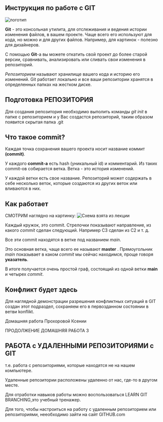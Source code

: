 ## Инструкция по работе с GIT

![логотип](icon.jpg)

**Git** - это консольная утилита, для отслеживания и ведения истории изменения файлов, в вашем проекте. Чаще всего его используют для кода, но можно и для других файлов. Например, для картинок - полезно для дизайнеров.

С помощью **Git**-a вы можете откатить свой проект до более старой версии, сравнивать, анализировать или сливать свои изменения в репозиторий.

 *Репозиторием*  называют хранилище вашего кода и историю его изменений. Git работает локально и все ваши репозитории хранятся в определенных папках на жестком диске.

## Подготовка РЕПОЗИТОРИЯ

 Для создания репозитория необходимо выполить команды *git init* в папке с репозиторием и у Вас создастся репозиторий, таким образом появится скрытая папка .git 



## Что такое commit?

Каждая точка сохранения вашего проекта носит название коммит **(commit)**. 

У каждого **commit-a** есть hash (уникальный id) и комментарий. Из таких commit-ов собирается ветка. Ветка - это история изменений. 

У каждой ветки есть свое название. Репозиторий может содержать в себе несколько веток, которые создаются из других веток или вливаются в них.

## Как работает
СМОТРИМ наглядно на картинку:
![Схема взята из лекции](shema.jpg)

 Каждый кружок, это commit. Стрелочки показывают направление, из какого *commit* сделан следующий. Например C3 сделан из С2 и т. д. 
 
 Все эти commit находятся в ветке под названием *main*. 
 
 Это основная ветка, чаще всего ее называют **master** . Прямоугольник *main* показывает в каком *commit* мы сейчас находимся, проще говоря **указатель**.


В итоге получается очень простой граф, состоящий из одной ветки **main** и четырех *commit*. 

## Конфликт будет здесь
Для наглядной демонстрации разрешения конфликтных ситуаций в GIT создан этот подраздел, сохраняем его в первозданном состоянии в ветви konflikt.



Домашняя работа Прохоровой Ксении

ПРОДОЛЖЕНИЕ 
ДОМАШНЯЯ РАБОТА 3
 ## РАБОТА с УДАЛЕННЫМИ РЕПОЗИТОРИЯМИ с GIT

 т.е. работа с репозиториями, которые находятся не на нашем компьютере.

 Удаленные репозитории расположены удаленно от нас, где-то в другом месте.

 Для отработки навыков работы можно воспользоваться LEARN GIT BRANCHING,это учебный тренажер.

 Для того, чтобы настроиться на работу с удаленным репозиторием или репозиториями, нееобходимо зайти на сайт GITHUB.com

 




